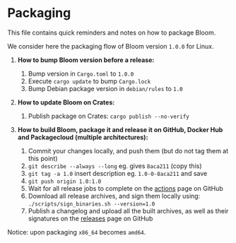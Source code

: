 Packaging
=========

This file contains quick reminders and notes on how to package Bloom.

We consider here the packaging flow of Bloom version `1.0.0` for Linux.

1. **How to bump Bloom version before a release:**
    1. Bump version in `Cargo.toml` to `1.0.0`
    2. Execute `cargo update` to bump `Cargo.lock`
    3. Bump Debian package version in `debian/rules` to `1.0`

2. **How to update Bloom on Crates:**
    1. Publish package on Crates: `cargo publish --no-verify`

3. **How to build Bloom, package it and release it on GitHub, Docker Hub and Packagecloud (multiple architectures):**
    1. Commit your changes locally, and push them (but do not tag them at this point)
    2. `git describe --always --long` eg. gives `8aca211` (copy this)
    3. `git tag -a 1.0` insert description eg. `1.0-0-8aca211` and save
    4. `git push origin 1.0:1.0`
    5. Wait for all release jobs to complete on the [actions](https://github.com/valeriansaliou/bloom/actions) page on GitHub
    6. Download all release archives, and sign them locally using: `./scripts/sign_binaries.sh --version=1.0`
    7. Publish a changelog and upload all the built archives, as well as their signatures on the [releases](https://github.com/valeriansaliou/bloom/releases) page on GitHub

Notice: upon packaging `x86_64` becomes `amd64`.
